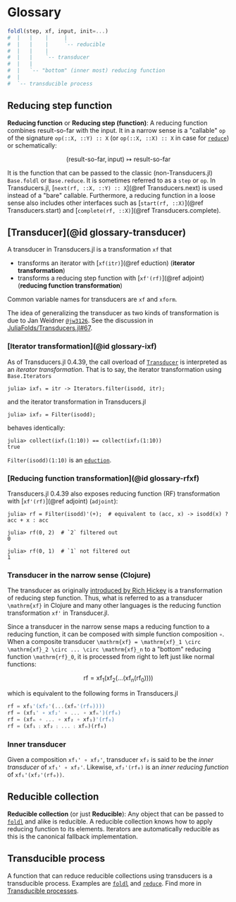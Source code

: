 # Glossary

```julia
foldl(step, xf, input, init=...)
#  |   |    |     |
#  |   |    |     `-- reducible
#  |   |    |
#  |   |    `-- transducer
#  |   |
#  |   `-- "bottom" (inner most) reducing function
#  |
#  `-- transducible process
```

## Reducing step function

**Reducing function** or **Reducing step (function)**: A reducing
function combines result-so-far with the input.  It in a narrow
sense is a "callable" `op` of the signature `op(::X, ::Y) :: X` (or
`op(::X, ::X) :: X` in case for [`reduce`](@ref)) or
schematically:

```math
(\text{result-so-far}, \text{input}) \mapsto \text{result-so-far}
```

It is the function that can be passed to the classic
(non-Transducers.jl) `Base.foldl` or `Base.reduce`.  It is sometimes
referred to as a `step` or `op`.  In Transducers.jl,
[`next(rf, ::X, ::Y) :: X`](@ref Transducers.next) is used instead
of a "bare" callable.  Furthermore, a reducing function in a loose
sense also includes other interfaces such as [`start(rf, ::X)`](@ref
Transducers.start) and [`complete(rf, ::X)`](@ref
Transducers.complete).

## [Transducer](@id glossary-transducer)

A transducer in Transducers.jl is a transformation `xf` that

* transforms an iterator with [`xf(itr)`](@ref eduction)
  (**iterator transformation**)
* transforms a reducing step function with [`xf'(rf)`](@ref adjoint)
  (**reducing function transformation**)

Common variable names for transducers are `xf` and `xform`.

The idea of generalizing the transducer as two kinds of transformation
is due to Jan Weidner [`@jw3126`](https://github.com/jw3126).  See the
discussion in
[JuliaFolds/Transducers.jl#67](https://github.com/JuliaFolds/Transducers.jl/issues/67).

### [Iterator transformation](@id glossary-ixf)

As of Transducers.jl 0.4.39, the call overload of [`Transducer`](@ref)
is interpreted as an _iterator transformation_.  That is to say, the
iterator transformation using `Base.Iterators`

```jldoctest ixf; setup = :(using Transducers)
julia> ixf₁ = itr -> Iterators.filter(isodd, itr);
```

and the iterator transformation in Transducers.jl

```jldoctest ixf
julia> ixf₂ = Filter(isodd);
```

behaves identically:

```jldoctest ixf
julia> collect(ixf₁(1:10)) == collect(ixf₂(1:10))
true
```

`Filter(isodd)(1:10)` is an [`eduction`](@ref).

### [Reducing function transformation](@id glossary-rfxf)

Transducers.jl 0.4.39 also exposes reducing function (RF)
transformation with [`xf'(rf)`](@ref adjoint) (`adjoint`):

```jldoctest ixf
julia> rf = Filter(isodd)'(+);  # equivalent to (acc, x) -> isodd(x) ? acc + x : acc

julia> rf(0, 2)  # `2` filtered out
0

julia> rf(0, 1)  # `1` not filtered out
1
```

### Transducer in the narrow sense (Clojure)

The transducer as originally
[introduced by Rich Hickey](https://clojure.org/reference/transducers)
is a transformation of reducing step function.  Thus, what is referred
to as a transducer ``\mathrm{xf}`` in Clojure and many other languages
is the reducing function transformation `xf'` in Transducer.jl.

Since a transducer in the narrow sense maps a reducing function to a
reducing function, it can be composed with simple function composition
``∘``.  When a composite transducer ``\mathrm{xf} = \mathrm{xf}_1
\circ \mathrm{xf}_2 \circ ... \circ \mathrm{xf}_n`` to a "bottom"
reducing function ``\mathrm{rf}_0``, it is processed from right to
left just like normal functions:

```math
\mathrm{rf} =
\mathrm{xf}_1(\mathrm{xf}_2(...(\mathrm{xf}_{n}(\mathrm{rf}_0))))
```

which is equivalent to the following forms in Transducers.jl

```julia
rf = xf₁'(xf₂'(...(xfₙ'(rf₀))))
rf = (xf₁' ∘ xf₂' ∘ ... ∘ xfₙ')(rf₀)
rf = (xfₙ ∘ ... ∘ xf₂ ∘ xf₁)'(rf₀)
rf = (xf₁ ⨟ xf₂ ⨟ ... ⨟ xfₙ)(rf₀)
```

### Inner transducer

Given a composition `xf₁' ∘ xf₂'`, transducer `xf₂` is said to be the
_inner transducer_ of `xf₁' ∘ xf₂'`.  Likewise,
`xf₂'(rf₀)` is an _inner reducing function_ of `xf₁'(xf₂'(rf₀))`.

## Reducible collection

**Reducible collection** (or just **Reducible**): Any object that
can be passed to [`foldl`](@ref) and alike is reducible.  A
reducible collection knows how to apply reducing function to its
elements.  Iterators are automatically reducible as this is the
canonical fallback implementation.

## Transducible process

A function that can reduce reducible collections using transducers is
a transducible process.  Examples are [`foldl`](@ref) and
[`reduce`](@ref).  Find more in [Transducible processes](@ref).
